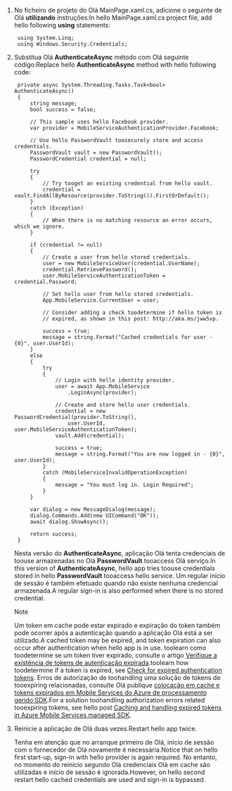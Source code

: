 
1. <span data-ttu-id="6e8ea-101">No ficheiro de projeto do Olá MainPage.xaml.cs, adicione o seguinte de Olá **utilizando** instruções:</span><span class="sxs-lookup"><span data-stu-id="6e8ea-101">In hello MainPage.xaml.cs project file, add hello following **using** statements:</span></span>
   
        using System.Linq;        
        using Windows.Security.Credentials;
2. <span data-ttu-id="6e8ea-102">Substitua Olá **AuthenticateAsync** método com Olá seguinte código:</span><span class="sxs-lookup"><span data-stu-id="6e8ea-102">Replace hello **AuthenticateAsync** method with hello following code:</span></span>
   
        private async System.Threading.Tasks.Task<bool> AuthenticateAsync()
        {
            string message;
            bool success = false;
   
            // This sample uses hello Facebook provider.
            var provider = MobileServiceAuthenticationProvider.Facebook;
   
            // Use hello PasswordVault toosecurely store and access credentials.
            PasswordVault vault = new PasswordVault();
            PasswordCredential credential = null;
   
            try
            {
                // Try tooget an existing credential from hello vault.
                credential = vault.FindAllByResource(provider.ToString()).FirstOrDefault();
            }
            catch (Exception)
            {
                // When there is no matching resource an error occurs, which we ignore.
            }
   
            if (credential != null)
            {
                // Create a user from hello stored credentials.
                user = new MobileServiceUser(credential.UserName);
                credential.RetrievePassword();
                user.MobileServiceAuthenticationToken = credential.Password;
   
                // Set hello user from hello stored credentials.
                App.MobileService.CurrentUser = user;
   
                // Consider adding a check toodetermine if hello token is 
                // expired, as shown in this post: http://aka.ms/jww5vp.
   
                success = true;
                message = string.Format("Cached credentials for user - {0}", user.UserId);
            }
            else
            {
                try
                {
                    // Login with hello identity provider.
                    user = await App.MobileService
                        .LoginAsync(provider);
   
                    // Create and store hello user credentials.
                    credential = new PasswordCredential(provider.ToString(),
                        user.UserId, user.MobileServiceAuthenticationToken);
                    vault.Add(credential);
   
                    success = true;
                    message = string.Format("You are now logged in - {0}", user.UserId);
                }
                catch (MobileServiceInvalidOperationException)
                {
                    message = "You must log in. Login Required";
                }
            }
   
            var dialog = new MessageDialog(message);
            dialog.Commands.Add(new UICommand("OK"));
            await dialog.ShowAsync();
   
            return success;
        }
   
    <span data-ttu-id="6e8ea-103">Nesta versão do **AuthenticateAsync**, aplicação Olá tenta credenciais de toouse armazenadas no Olá **PasswordVault** tooaccess Olá serviço.</span><span class="sxs-lookup"><span data-stu-id="6e8ea-103">In this version of **AuthenticateAsync**, hello app tries toouse credentials stored in hello **PasswordVault** tooaccess hello service.</span></span> <span data-ttu-id="6e8ea-104">Um regular início de sessão é também efetuado quando não existe nenhuma credencial armazenada.</span><span class="sxs-lookup"><span data-stu-id="6e8ea-104">A regular sign-in is also performed when there is no stored credential.</span></span>
   
   > [!NOTE]
   > <span data-ttu-id="6e8ea-105">Um token em cache pode estar expirado e expiração do token também pode ocorrer após a autenticação quando a aplicação Olá está a ser utilizado.</span><span class="sxs-lookup"><span data-stu-id="6e8ea-105">A cached token may be expired, and token expiration can also occur after authentication when hello app is in use.</span></span> <span data-ttu-id="6e8ea-106">toolearn como toodetermine se um token tiver expirado, consulte o artigo [Verifique a existência de tokens de autenticação expirada](http://aka.ms/jww5vp).</span><span class="sxs-lookup"><span data-stu-id="6e8ea-106">toolearn how toodetermine if a token is expired, see [Check for expired authentication tokens](http://aka.ms/jww5vp).</span></span> <span data-ttu-id="6e8ea-107">Erros de autorização de toohandling uma solução de tokens de tooexpiring relacionadas, consulte Olá publique [colocação em cache e tokens expirados em Mobile Services do Azure de processamento gerido SDK](http://blogs.msdn.com/b/carlosfigueira/archive/2014/03/13/caching-and-handling-expired-tokens-in-azure-mobile-services-managed-sdk.aspx).</span><span class="sxs-lookup"><span data-stu-id="6e8ea-107">For a solution toohandling authorization errors related tooexpiring tokens, see hello post [Caching and handling expired tokens in Azure Mobile Services managed SDK](http://blogs.msdn.com/b/carlosfigueira/archive/2014/03/13/caching-and-handling-expired-tokens-in-azure-mobile-services-managed-sdk.aspx).</span></span> 
   > 
   > 
3. <span data-ttu-id="6e8ea-108">Reinicie a aplicação de Olá duas vezes.</span><span class="sxs-lookup"><span data-stu-id="6e8ea-108">Restart hello app twice.</span></span>
   
    <span data-ttu-id="6e8ea-109">Tenha em atenção que no arranque primeiro de Olá, início de sessão com o fornecedor de Olá novamente é necessária.</span><span class="sxs-lookup"><span data-stu-id="6e8ea-109">Notice that on hello first start-up, sign-in with hello provider is again required.</span></span> <span data-ttu-id="6e8ea-110">No entanto, no momento do reinício segundo Olá credenciais Olá em cache são utilizadas e início de sessão é ignorada.</span><span class="sxs-lookup"><span data-stu-id="6e8ea-110">However, on hello second restart hello cached credentials are used and sign-in is bypassed.</span></span> 

